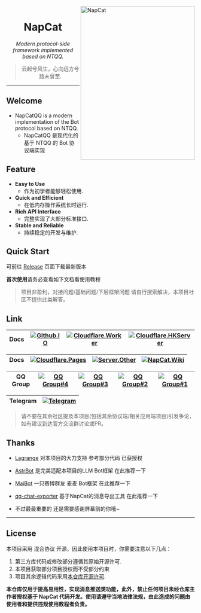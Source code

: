 <img src="https://napneko.github.io/assets/newnewlogo.png" width = "305" height = "411" alt="NapCat" align=right />
<div align="center">

# NapCat



_Modern protocol-side framework implemented based on NTQQ._

> 云起兮风生，心向远方兮路未曾至.

</div>

---

## Welcome
+ NapCatQQ is a modern implementation of the Bot protocol based on NTQQ.
  - NapCatQQ 是现代化的基于 NTQQ 的 Bot 协议端实现

## Feature

+ **Easy to Use**
  - 作为初学者能够轻松使用.
+ **Quick and Efficient**
  - 在低内存操作系统长时运行.
+ **Rich API Interface**
  - 完整实现了大部分标准接口.
+ **Stable and Reliable**
  - 持续稳定的开发与维护.
## Quick Start

可前往 [Release](https://github.com/NapNeko/NapCatQQ/releases/) 页面下载最新版本

**首次使用**请务必查看如下文档看使用教程

> 项目非盈利，对接问题/基础问题/下层框架问题 请自行搜索解决，本项目社区不提供此类解答。
## Link

| Docs | [![Github.IO](https://img.shields.io/badge/docs%20on-Github.IO-orange)](https://napneko.github.io/) | [![Cloudflare.Worker](https://img.shields.io/badge/docs%20on-Cloudflare.Worker-black)](https://doc.napneko.icu/) | [![Cloudflare.HKServer](https://img.shields.io/badge/docs%20on-Cloudflare.HKServer-informational)](https://napcat.napneko.icu/) |
|:-:|:-:|:-:|:-:|

| Docs | [![Cloudflare.Pages](https://img.shields.io/badge/docs%20on-Cloudflare.Pages-blue)](https://napneko.pages.dev/) | [![Server.Other](https://img.shields.io/badge/docs%20on-Server.Other-green)](https://napcat.cyou/) | [![NapCat.Wiki](https://img.shields.io/badge/docs%20on-NapCat.Wiki-red)](https://www.napcat.wiki) |
|:-:|:-:|:-:|:-:|

| QQ Group | [![QQ Group#4](https://img.shields.io/badge/QQ%20Group%234-Join-blue)](https://qm.qq.com/q/CMmPbGw0jA) | [![QQ Group#3](https://img.shields.io/badge/QQ%20Group%233-Join-blue)](https://qm.qq.com/q/8zJMLjqy2Y) | [![QQ Group#2](https://img.shields.io/badge/QQ%20Group%232-Join-blue)](https://qm.qq.com/q/CMmPbGw0jA) | [![QQ Group#1](https://img.shields.io/badge/QQ%20Group%231-Join-blue)](https://qm.qq.com/q/I6LU87a0Yq) |
|:-:|:-:|:-:|:-:|:-:|

| Telegram | [![Telegram](https://img.shields.io/badge/Telegram-napcatqq-blue)](https://t.me/napcatqq) |
|:-:|:-:|

> 请不要在其余社区提及本项目(包括其余协议端/相关应用端项目)引发争论，如有建议到达官方交流群讨论或PR。

## Thanks

+ [Lagrange](https://github.com/LagrangeDev/Lagrange.Core) 对本项目的大力支持 参考部分代码 已获授权

+ [AstrBot](https://github.com/AstrBotDevs/AstrBot) 是完美适配本项目的LLM Bot框架 在此推荐一下

+ [MaiBot](https://github.com/MaiM-with-u/MaiBot) 一只赛博群友 麦麦 Bot框架 在此推荐一下

+ [qq-chat-exporter](https://github.com/shuakami/qq-chat-exporter/) 基于NapCat的消息导出工具 在此推荐一下

+ 不过最最重要的 还是需要感谢屏幕前的你哦~

---

## License
本项目采用 混合协议 开源，因此使用本项目时，你需要注意以下几点：
1. 第三方库代码或修改部分遵循其原始开源许可.
2. 本项目获取部分项目授权而不受部分约束
2. 项目其余逻辑代码采用[本仓库开源许可](./LICENSE).

**本仓库仅用于提高易用性，实现消息推送类功能，此外，禁止任何项目未经仓库主作者授权基于 NapCat 代码开发。使用请遵守当地法律法规，由此造成的问题由使用者和提供违规使用教程者负责。**
